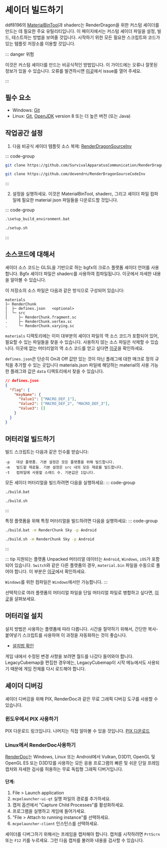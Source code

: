 # 셰이더 빌드하기

ddf8196의 [MaterialBinTool](https://github.com/ddf8196/MaterialBinTool)과 shaderc는 RenderDragon을 위한 커스텀 셰이더를 만드는 데 필요한 주요 유틸리티입니다.
이 페이지에서는 커스텀 셰이더 파일을 설정, 빌드, 테스트하는 방법을 보여줄 것입니다.
시작하기 위한 모든 필요한 스크립트와 코드가 있는 템플릿 저장소를 이용할 것입니다.

::: danger 위험

이것은 커스텀 셰이더를 만드는 비공식적인 방법입니다.
이 가이드에는 오류나 잘못된 정보가 있을 수 있습니다.
오류를 발견하시면 [이곳](https://github.com/devendrn/renderdragon-shaders)에서 issue를 열어 주세요.

:::

## 필수 요소

* Windows: [Git](https://git-scm.com/download/win)
* Linux: [Git](https://git-scm.com/download/linux), [OpenJDK](https://openjdk.org/) version 8 또는 더 높은 버전 (또는 Java)

## 작업공간 설정

1. 다음 비공식 셰이더 템플릿 소스 복제: [RenderDragonSourceInv](https://github.com/SurvivalApparatusCommunication/RenderDragonSourceCodeInv)

::: code-group
```sh [Windows]
git clone https://github.com/SurvivalApparatusCommunication/RenderDragonSourceCodeInv
```
```sh [Linux]
git clone https://github.com/devendrn/RenderDragonSourceCodeInv
```
:::

2. 설정을 실행하세요. 이것은 MaterialBinTool, shaderc, 그리고 셰이더 파일 컴파일에 필요한 material json 파일들을 다운로드할 것입니다.

::: code-group
```cmd [Windows]
.\setup_build_environment.bat
```
```sh [Linux]
./setup.sh
```
:::


## 소스코드에 대해서

셰이더 소스 코드는 GLSL을 기반으로 하는 bgfx의 크로스 플랫폼 셰이더 언어를 사용합니다.
Bgfx 셰이더 파일은 shaderc를 사용하여 컴파일됩니다.
이곳에서 자세한 내용을 알아볼 수 있습니다.

이 저장소의 소스 파일은 다음과 같은 방식으로 구성되어 있습니다:
```
materials
├─ RenderChunk
|  ├─ defines.json   <optional>
│  └─ src
│     ├─ RenderChunk.fragment.sc
.     ├─ RenderChunk.vertex.sc
.     └─ RenderChunk.varying.sc
```

`materials` 디렉토리에는 이미 대부분의 셰이더 파일의 역 소스 코드가 포함되어 있어, 필요할 수 있는 파일들을 찾을 수 있습니다.
사용하지 않는 소스 파일은 삭제할 수 있습니다.
이곳에 없는 머터리얼의 역 소스 코드를 얻고 싶다면 [이곳](https://github.com/Veka0/mcbe-shader-codebase)을 확인하세요.

`defines.json`은 단순히 On과 Off 값만 있는 것이 아닌 플래그에 대한 매크로 정의 규칙을 추가할 수 있는 곳입니다
materials.json 파일에 해당하는 material의 사용 가능한 플래그와 값은 `data` 디렉토리에서 찾을 수 있습니다.

```json
// defines.json
{
  "flag": {
    "KeyName": {
      "Value1": ["MACRO_DEF_1"],
      "Value2": ["MACRO_DEF_2", "MACRO_DEF_3"],
      "Value3": []
    }
  }
}
```

## 머터리얼 빌드하기

빌드 스크립트는 다음과 같은 인수를 받습니다:

```
-p   대상 플랫폼. 기본 설정은 모든 플랫폼을 위해 빌드합니다.
-m   빌드할 재료들. 기본 설정은 src 내의 모든 재료를 빌드합니다.
-t   컴파일에 사용할 스레드 수. 기본값은 1입니다.
```

모든 셰이더 머터리얼을 빌드하려면 다음을 실행하세요:
::: code-group
```sh [Windows]
./build.bat
```
```sh [Linux]
./build.sh
```
:::

특정 플랫폼을 위해 특정 머터리얼을 빌드하려면 다음을 실행하세요:
::: code-group
```sh [Windows]
./build.bat -m RenderChunk Sky -p Android
```
```sh [Linux]
./build.sh -m RenderChunk Sky -p Android
```
:::

::: tip 지원되는 플랫폼
Unpacked 머터리얼 데이터는 `Android`, `Windows`, `iOS`가 포함되어 있습니다.
`Switch`와 같은 다른 플랫폼의 경우, `material.bin` 파일을 수동으로 풀어야 합니다.
이 부분은 [이곳](extra#unpack-data)에서 확인하세요.

`Windows`를 위한 컴파일은 `Windows`에서만 가능합니다.
:::

선택적으로 여러 플랫폼의 머터리얼 파일을 단일 머터리얼 파일로 병합하고 싶다면, [이곳](extra#merged-data)을 살펴보세요.

## 머터리얼 설치

설치 방법은 사용하는 플랫폼에 따라 다릅니다.
시간을 절약하기 위해서, 간단한 복사-붙여넣기 스크립트를 사용하여 이 과정을 자동화하는 것이 좋습니다.

* [설치법 확인](../shaders/installation/start)

게임 내에서 수정된 변경 사항을 보려면 월드를 나갔다 들어와야 합니다.
LegacyCubemap을 편집한 경우에는, LegacyCubemap이 시작 메뉴에서도 사용되기 때문에 게임 전체를 다시 로드해야 합니다.

## 셰이더 디버깅

셰이더 디버깅을 위해 PIX, RenderDoc과 같은 무료 그래픽 디버깅 도구를 사용할 수 있습니다.

### 윈도우에서 PIX 사용하기

PIX 다운로드 링크입니다. 나머지는 직접 알아볼 수 있을 것입니다.
[PIX 다운로드](https://devblogs.microsoft.com/pix/download/)


### Linux에서 RenderDoc사용하기

[RenderDoc](https://renderdoc.org/)는 Windows, Linux 또는 Android에서 Vulkan, D3D11, OpenGL 및 OpenGL ES 또는 D3D12를 사용하는 모든 응용 프로그램의 빠른 및 쉬운 단일 프레임 캡처와 자세한 검사를 허용하는 무료 독립형 그래픽 디버거입니다.

#### 단계:
1. File > Launch application
2. `mcpelauncher-ui-qt` 실행 파일의 경로를 추가하세요.
3. 캡처 옵션에서 "Capture Child Processes"를 활성화하세요.
4. 프로그램을 실행하고 게임에 들어가세요.
5. "File > Attach to running instance"를 선택하세요.
6. `mcpelauncher-client` 인스턴스를 선택하세요.

셰이더를 디버그하기 위해서는 프레임을 캡처해야 합니다.
캡처를 시작하려면 `PrtScrn` 또는 `F12` 키를 누르세요.
그런 다음 캡처를 불러와 내용을 검사할 수 있습니다.